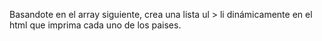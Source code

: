Basandote en el array siguiente, crea una lista ul > li dinámicamente en el html que imprima cada uno de los paises.

```js

```